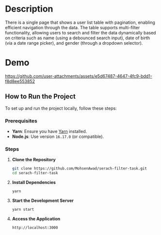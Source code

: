 # Description 

There is a single page that shows a user list table with pagination, enabling efficient navigation through the data. The table supports multi-filter functionality, allowing users to search and filter the data dynamically based on criteria such as name (using a debounced search input), date of birth (via a date range picker), and gender (through a dropdown selector).


# Demo

https://github.com/user-attachments/assets/e5d67487-4647-4fc9-bdd1-f8d8ee553852


## How to Run the Project

To set up and run the project locally, follow these steps:

### Prerequisites
- **Yarn**: Ensure you have [Yarn](https://yarnpkg.com/) installed.
- **Node.js**: Use version `16.17.0` (or compatible).

### Steps

1. **Clone the Repository**
   ```bash
   git clone https://github.com/MohsenAwad/serach-filter-task.git
   cd serach-filter-task
2. **Install Dependencies**
   ```bash
   yarn
3. **Start the Development Server**
   ```bash
   yarn start
4. **Access the Application**
   ```bash
   http://localhost:3000
